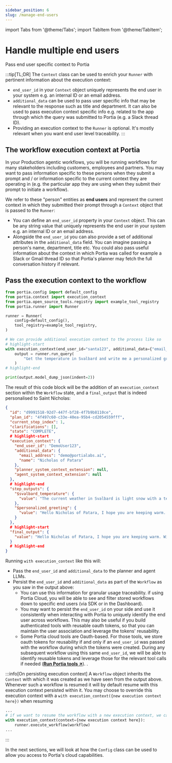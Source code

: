 ```yaml
---
sidebar_position: 6
slug: /manage-end-users
---
```


import Tabs from '@theme/Tabs';
import TabItem from '@theme/TabItem';

# Handle multiple end users

Pass end user specific context to Portia

:::tip[TL;DR]
The `Context` class can be used to enrich your `Runner` with pertinent information about the execution context:
- `end_user_id` in your `Context` object uniquely represents the end user in your system e.g. an internal ID or an email address.
- `additional_data` can be used to pass user specific info that may be relevant to the response such as title and department. It can also be used to pass execution context specific info e.g. related to the app through which the query was submitted to Portia (e.g. a Slack thread ID).
- Providing an execution context to the `Runner` is optional. It's mostly relevant when you want end user level traceability.
:::


## The workflow execution context at Portia

In your Production agentic workflows, you will be running workflows for many stakeholders including customers, employees and partners. You may want to pass information specific to these persons when they submit a prompt and / or information specific to the current context they are operating in (e.g. the particular app they are using when they submit their prompt to initiate a workflow).

We refer to these "person" entities as **end users** and represent the current context in which they submitted their prompt through a `Context` object that is passed to the `Runner`:
- You can define an `end_user_id` property in your `Context` object. This can be any string value that uniquely represents the end user in your system e.g. an internal ID or an email address.
- Alongside the `end_user_id` you can also provide a set of additional attributes in the `additional_data` field. You can imagine passing a person's name, department, title etc. You could also pass useful information about the context in which Portia was called for example a Slack or Gmail thread ID so that Portia's planner may fetch the full conversation history if relevant.

## Pass the execution context to the workflow

```python title="main.py"
from portia.config import default_config
from portia.context import execution_context
from portia.open_source_tools.registry import example_tool_registry
from portia.runner import Runner

runner = Runner(
    config=default_config(),
    tool_registry=example_tool_registry,
)

# We can provide additional execution context to the process like so
# highlight-start
with execution_context(end_user_id="santa123", additional_data={"email_address": "santa@claus.com", "name": "Nicholas of Patara"}):
    output = runner.run_query(
        "Get the temperature in Svalbard and write me a personalized greeting with the result.",
    )
# highlight-end

print(output.model_dump_json(indent=2))
```

The result of this code block will be the addition of an `execution_context` section within the `Workflow` state, and a `final_output` that is indeed personalised to Saint Nicholas:
```json title="workflow_state.json"
{
  "id": "d9991518-92d7-447f-bf28-4f7b9b8110ce",
  "plan_id": "4f497c60-c33e-40ea-95b4-cd2054559fff",
  "current_step_index": 1,
  "clarifications": [],
  "state": "COMPLETE",
  # highlight-start
  "execution_context": {
    "end_user_id": "DemoUser123",
    "additional_data": {
      "email_address": "demo@portialabs.ai",
      "name": "Nicholas of Patara"
    },
    "planner_system_context_extension": null,
    "agent_system_context_extension": null
  },
  # highlight-end
  "step_outputs": {
    "$svalbard_temperature": {
      "value": "The current weather in Svalbard is light snow with a temperature of -11.53°C."
    },
    "$personalized_greeting": {
      "value": "Hello Nicholas of Patara, I hope you are keeping warm. With the current weather in Svalbard showing light snow and a temperature of -11.53°C, make sure to bundle up and stay cozy!"
    }
  },
  # highlight-start
  "final_output": {
    "value": "Hello Nicholas of Patara, I hope you are keeping warm. With the current weather in Svalbard showing light snow and a temperature of -11.53°C, make sure to bundle up and stay cozy!"
  }
  # highlight-end
}
```

Running `with execution_context` like this will:
- Pass the `end_user_id` and `additional_data` to the planner and agent LLMs.
- Persist the `end_user_id` and `additional_data` as part of the `Workflow` as you saw in the output above:
    - You can use this information for granular usage traceability. if using Portia Cloud, you will be able to see and filter stored workflows down to specific end users (via SDK or in the Dashboard).
    - You may want to persist the `end_user_id` on your side and use it consistently when interacting with Portia to uniquely identify the end user across workflows. This may also be useful if you build authenticated tools with reusable oauth tokens, so that you can maintain the user association and leverage the tokens' reusability.
    - Some Portia cloud tools are Oauth-based. For those tools, we store oauth tokens for reusability if and only if an `end_user_id` was passed with the workflow during which the tokens were created. During any subsequent workflow using this same `end_user_id`, we will be able to identify reusable tokens and leverage those for the relevant tool calls if needed (<a href="/extend-tool-definitions" target="_blank">**Run Portia tools ↗**</a>). .

:::info[On persisting execution context]
A `Workflow` object inherits the `Context` with which it was created as we have seen from the output above. Whenever such a workflow is resumed it will by default resume with this execution context persisted within it. You may choose to override this execution context with a `with execution_context({new execution context here})` when resuming
```python
...
# if we want to resume the workflow with a new execution context, we can override it
with execution_context(context={new execution context here}):
    runner.execute_workflow(workflow)
...
```
:::

In the next sections, we will look at how the `Config` class can be used to allow you access to Portia's cloud capabilities.